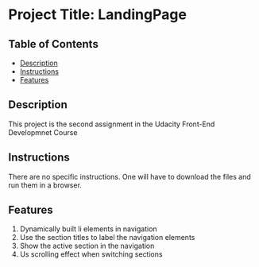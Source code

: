 # Project Title: LandingPage

## Table of Contents

* [Description](#descriptiong)
* [Instructions](#instructions)
* [Features](#features)

## Description

This project is the second assignment in the Udacity Front-End Developmnet Course

## Instructions

There are no specific instructions.  One will have to download the files and run them in a browser.

## Features

1. Dynamically built li elements in navigation
2. Use the section titles to label the navigation elements
3. Show the active section in the navigation
4. Us scrolling effect when switching sections
